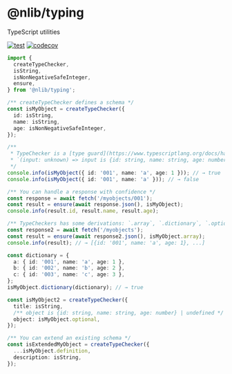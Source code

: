 # @nlib/typing

TypeScript utilities

[![test](https://github.com/nlibjs/typing/actions/workflows/test.yml/badge.svg)](https://github.com/nlibjs/typing/actions/workflows/test.yml)
[![codecov](https://codecov.io/gh/nlibjs/typing/graph/badge.svg?token=msEnyrNAzF)](https://codecov.io/gh/nlibjs/typing)

```typescript
import {
  createTypeChecker,
  isString,
  isNonNegativeSafeInteger,
  ensure,
} from '@nlib/typing';

/** createTypeChecker defines a schema */
const isMyObject = createTypeChecker({
  id: isString,
  name: isString,
  age: isNonNegativeSafeInteger,
});

/**
 * TypeChecker is a [type guard](https://www.typescriptlang.org/docs/handbook/2/narrowing.html#using-type-predicates)
 * `(input: unknown) => input is {id: string, name: string, age: number}`
 */
console.info(isMyObject({ id: '001', name: 'a', age: 1 })); // → true
console.info(isMyObject({ id: '001', name: 'a' })); // → false

/** You can handle a response with confidence */
const response = await fetch('/myobjects/001');
const result = ensure(await response.json(), isMyObject);
console.info(result.id, result.name, result.age);

/** TypeCheckers has some derivations: `.array`, `.dictionary`, `.optional` */
const response2 = await fetch('/myobjects');
const result = ensure(await response2.json(), isMyObject.array);
console.info(result); // → [{id: '001', name: 'a', age: 1}, ...]

const dictionary = {
  a: { id: '001', name: 'a', age: 1 },
  b: { id: '002', name: 'b', age: 2 },
  c: { id: '003', name: 'c', age: 3 },
};
isMyObject.dictionary(dictionary); // → true

const isMyObject2 = createTypeChecker({
  title: isString,
  /** object is {id: string, name: string, age: number} | undefined */
  object: isMyObject.optional,
});

/** You can extend an existing schema */
const isExtendedMyObject = createTypeChecker({
  ...isMyObject.definition,
  description: isString,
});
```
